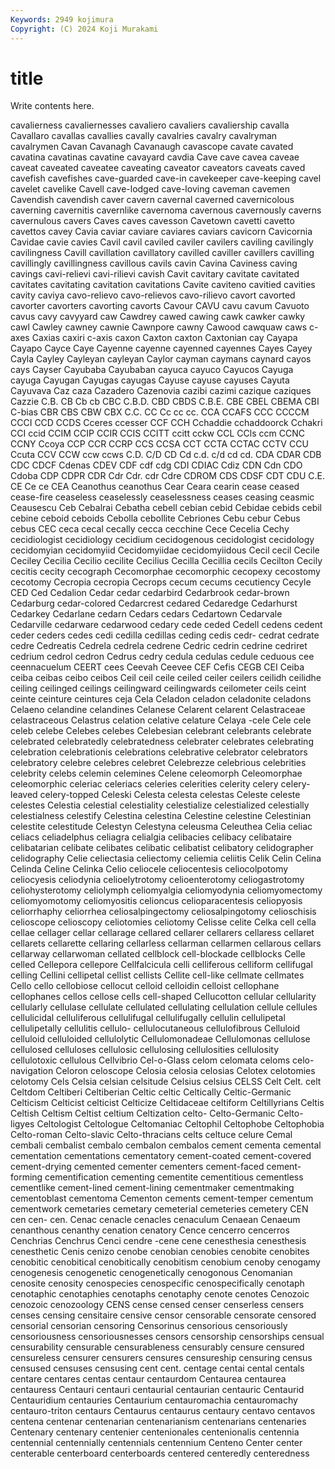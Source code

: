 ```yaml
---
Keywords: 2949 kojimura
Copyright: (C) 2024 Koji Murakami
---
```


# title

Write contents here.



cavalierness cavaliernesses cavaliero cavaliers cavaliership cavalla Cavallaro cavallas cavallies
cavally cavalries cavalry cavalryman cavalrymen Cavan Cavanagh Cavanaugh cavascope cavate
cavated cavatina cavatinas cavatine cavayard cavdia Cave cave cavea caveae
caveat caveated caveatee caveating caveator caveators caveats caved cavefish cavefishes
cave-guarded cave-in cavekeeper cave-keeping cavel cavelet cavelike Cavell cave-lodged cave-loving
caveman cavemen Cavendish cavendish caver cavern cavernal caverned cavernicolous caverning
cavernitis cavernlike cavernoma cavernous cavernously caverns cavernulous cavers Caves caves
cavesson Cavetown cavetti cavetto cavettos cavey Cavia caviar caviare caviares
caviars cavicorn Cavicornia Cavidae cavie cavies Cavil cavil caviled caviler
cavilers caviling cavilingly cavilingness Cavill cavillation cavillatory cavilled caviller cavillers
cavilling cavillingly cavillingness cavillous cavils cavin Cavina Caviness caving cavings
cavi-relievi cavi-rilievi cavish Cavit cavitary cavitate cavitated cavitates cavitating cavitation
cavitations Cavite caviteno cavitied cavities cavity caviya cavo-relievo cavo-relievos cavo-rilievo
cavort cavorted cavorter cavorters cavorting cavorts Cavour CAVU cavu cavum
Cavuoto cavus cavy cavyyard caw Cawdrey cawed cawing cawk cawker
cawky cawl Cawley cawney cawnie Cawnpore cawny Cawood cawquaw caws
c-axes Caxias caxiri c-axis caxon Caxton caxton Caxtonian cay Cayapa
Cayapo Cayce Caye Cayenne cayenne cayenned cayennes Cayes Cayey Cayla
Cayley Cayleyan cayleyan Caylor cayman caymans caynard cayos cays Cayser
Cayubaba Cayubaban cayuca cayuco Cayucos Cayuga cayuga Cayugan Cayugas cayugas
Cayuse cayuse cayuses Cayuta Cayuvava Caz caza Cazadero Cazenovia cazibi
cazimi cazique caziques Cazzie C.B. CB Cb cb CBC C.B.D.
CBD CBDS C.B.E. CBE CBEL CBEMA CBI C-bias CBR CBS
CBW CBX C.C. CC Cc cc cc. CCA CCAFS CCC
CCCCM CCCI CCD CCDS Cceres ccesser CCF CCH Cchaddie cchaddoorck
Cchakri CCI ccid CCIM CCIP CCIR CCIS CCITT ccitt cckw
CCL CCls ccm CCNC CCNY Ccoya CCP CCR CCRP CCS
CCSA CCT CCTA CCTAC CCTV CCU Ccuta CCV CCW ccw
ccws C.D. C/D CD Cd c.d. c/d cd cd. CDA
CDAR CDB CDC CDCF Cdenas CDEV CDF cdf cdg CDI
CDIAC Cdiz CDN Cdn CDO Cdoba CDP CDPR CDR Cdr
Cdr. cdr Cdre CDROM CDS CDSF CDT CDU C.E. CE
Ce ce CEA Ceanothus ceanothus Cear Ceara cearin cease ceased
cease-fire ceaseless ceaselessly ceaselessness ceases ceasing ceasmic Ceausescu Ceb Cebalrai
Cebatha cebell cebian cebid Cebidae cebids cebil cebine ceboid ceboids
Cebolla cebollite Cebriones Cebu cebur Cebus cebus CEC ceca cecal
cecally cecca cecchine Cece Cecelia Cechy cecidiologist cecidiology cecidium cecidogenous
cecidologist cecidology cecidomyian cecidomyiid Cecidomyiidae cecidomyiidous Cecil cecil Cecile Ceciley
Cecilia Cecilio cecilite Cecilius Cecilla Cecillia cecils Cecilton Cecily cecitis
cecity cecograph Cecomorphae cecomorphic cecopexy cecostomy cecotomy Cecropia cecropia Cecrops
cecum cecums cecutiency Cecyle CED Ced Cedalion Cedar cedar cedarbird
Cedarbrook cedar-brown Cedarburg cedar-colored Cedarcrest cedared Cedaredge Cedarhurst Cedarkey Cedarlane
cedarn Cedars cedars Cedartown Cedarvale Cedarville cedarware cedarwood cedary cede
ceded Cedell cedens cedent ceder ceders cedes cedi cedilla cedillas
ceding cedis cedr- cedrat cedrate cedre Cedreatis Cedrela cedrela cedrene
Cedric cedrin cedrine cedriret cedrium cedrol cedron Cedrus cedry cedula
cedulas cedule ceduous cee ceennacuelum CEERT cees Ceevah Ceevee CEF
Cefis CEGB CEI Ceiba ceiba ceibas ceibo ceibos Ceil ceil
ceile ceiled ceiler ceilers ceilidh ceilidhe ceiling ceilinged ceilings ceilingward
ceilingwards ceilometer ceils ceint ceinte ceinture ceintures ceja Cela Celadon
celadon celadonite celadons Celaeno celandine celandines Celanese Celarent celarent Celastraceae
celastraceous Celastrus celation celative celature Celaya -cele Cele cele celeb
celebe Celebes celebes Celebesian celebrant celebrants celebrate celebrated celebratedly celebratedness
celebrater celebrates celebrating celebration celebrationis celebrations celebrative celebrator celebrators celebratory
celebre celebres celebret Celebrezze celebrious celebrities celebrity celebs celemin celemines
Celene celeomorph Celeomorphae celeomorphic celeriac celeriacs celeries celerities celerity celery
celery-leaved celery-topped Celeski Celesta celesta celestas Celeste celeste celestes Celestia
celestial celestiality celestialize celestialized celestially celestialness celestify Celestina celestina Celestine
celestine Celestinian celestite celestitude Celestyn Celestyna celeusma Celeuthea Celia celiac
celiacs celiadelphus celiagra celialgia celibacies celibacy celibataire celibatarian celibate celibates
celibatic celibatist celibatory celidographer celidography Celie celiectasia celiectomy celiemia celiitis
Celik Celin Celina Celinda Celine Celinka Celio celiocele celiocentesis celiocolpotomy
celiocyesis celiodynia celioelytrotomy celioenterotomy celiogastrotomy celiohysterotomy celiolymph celiomyalgia celiomyodynia celiomyomectomy
celiomyomotomy celiomyositis celioncus celioparacentesis celiopyosis celiorrhaphy celiorrhea celiosalpingectomy celiosalpingotomy celioschisis
celioscope celioscopy celiotomies celiotomy Celisse celite Celka cell cella cellae
cellager cellar cellarage cellared cellarer cellarers cellaress cellaret cellarets cellarette
cellaring cellarless cellarman cellarmen cellarous cellars cellarway cellarwoman cellated cellblock
cell-blockade cellblocks Celle celled Cellepora cellepore Cellfalcicula celli celliferous celliform
cellifugal celling Cellini cellipetal cellist cellists Cellite cell-like cellmate cellmates
Cello cello cellobiose cellocut celloid celloidin celloist cellophane cellophanes cellos
cellose cells cell-shaped Cellucotton cellular cellularity cellularly cellulase cellulate cellulated
cellulating cellulation cellule cellules cellulicidal celluliferous cellulifugal cellulifugally cellulin cellulipetal
cellulipetally cellulitis cellulo- cellulocutaneous cellulofibrous Celluloid celluloid celluloided cellulolytic Cellulomonadeae
Cellulomonas cellulose cellulosed celluloses cellulosic cellulosing cellulosities cellulosity cellulotoxic cellulous
Cellvibrio Cel-o-Glass celom celomata celoms celo-navigation Celoron celoscope Celosia celosia
celosias Celotex celotomies celotomy Cels Celsia celsian celsitude Celsius celsius
CELSS Celt Celt. celt Celtdom Celtiberi Celtiberian Celtic celtic Celtically
Celtic-Germanic Celticism Celticist celticist Celticize Celtidaceae celtiform Celtillyrians Celtis Celtish
Celtism Celtist celtium Celtization celto- Celto-Germanic Celto-ligyes Celtologist Celtologue Celtomaniac
Celtophil Celtophobe Celtophobia Celto-roman Celto-slavic Celto-thracians celts celtuce celure Cemal
cembali cembalist cembalo cembalon cembalos cement cementa cemental cementation cementations
cementatory cement-coated cement-covered cement-drying cemented cementer cementers cement-faced cement-forming cementification
cementing cementite cementitious cementless cementlike cement-lined cement-lining cementmaker cementmaking cementoblast
cementoma Cementon cements cement-temper cementum cementwork cemetaries cemetary cemeterial cemeteries
cemetery CEN cen cen- cen. Cenac cenacle cenacles cenaculum Cenaean
Cenaeum cenanthous cenanthy cenation cenatory Cence cencerro cencerros Cenchrias Cenchrus
Cenci cendre -cene cene cenesthesia cenesthesis cenesthetic Cenis cenizo cenobe
cenobian cenobies cenobite cenobites cenobitic cenobitical cenobitically cenobitism cenobium cenoby
cenogamy cenogenesis cenogenetic cenogenetically cenogonous Cenomanian cenosite cenosity cenospecies cenospecific
cenospecifically cenotaph cenotaphic cenotaphies cenotaphs cenotaphy cenote cenotes Cenozoic cenozoic
cenozoology CENS cense censed censer censerless censers censes censing censitaire
censive censor censorable censorate censored censorial censorian censoring Censorinus censorious
censoriously censoriousness censoriousnesses censors censorship censorships censual censurability censurable censurableness
censurably censure censured censureless censurer censurers censures censureship censuring census
censused censuses censusing cent cent. centage centai cental centals centare
centares centas centaur centaurdom Centaurea centaurea centauress Centauri centauri centaurial
centaurian centauric Centaurid Centauridium centauries Centaurium centauromachia centauromachy centauro-triton centaurs
Centaurus centaurus centaury centavo centavos centena centenar centenarian centenarianism centenarians
centenaries Centenary centenary centenier centenionales centenionalis centennia centennial centennially centennials
centennium Centeno Center center centerable centerboard centerboards centered centeredly centeredness
